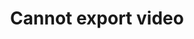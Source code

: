 ---
title: 'Cannot export video'
redirect_to:
  - 'https://discuss.pencil2d.org/t/cannot-export-video/1333'
---